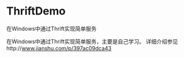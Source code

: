 # ThriftDemo
在Windows中通过Thrift实现简单服务


在Windows中通过Thrift实现简单服务，主要是自己学习。
详细介绍参见http://www.jianshu.com/p/397ac09dca43
